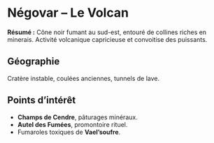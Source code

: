 # Négovar – Le Volcan

**Résumé :** Cône noir fumant au sud-est, entouré de collines riches en minerais. Activité volcanique capricieuse et convoitise des puissants.

## Géographie
Cratère instable, coulées anciennes, tunnels de lave.

## Points d’intérêt
- **Champs de Cendre**, pâturages minéraux.
- **Autel des Fumées**, promontoire rituel.
- Fumaroles toxiques de **Vael’soufre**.

